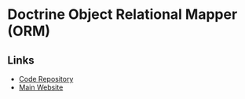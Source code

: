 # Doctrine Object Relational Mapper (ORM)

## Links

- [Code Repository](https://github.com/doctrine/orm)
- [Main Website](https://doctrine-project.org/)

<!-- ## Docker

### Running

```sh
docker run -it --rm \
  $(echo "$DOCKER_RUN_OPTS") \
  -h composer \
  --entrypoint /bin/bash \
  --name composer \
  docker.io/library/composer:2.1
```

```sh
#
composer require doctrine/orm

#
./vendor/bin/doctrine -h

#
vendor/bin/console doctrine:schema:update --force

#
bin/console doctrine:database:create --env=dev

#
bin/console doctrine:migrations:list

#
bin/console doctrine:migrations:diff

#
bin/console doctrine:migrations:migrate -n


bin/console cache:clear
bin/console cache:warmup
``` -->

